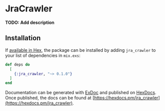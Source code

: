# JraCrawler

**TODO: Add description**

## Installation

If [available in Hex](https://hex.pm/docs/publish), the package can be installed
by adding `jra_crawler` to your list of dependencies in `mix.exs`:

```elixir
def deps do
  [
    {:jra_crawler, "~> 0.1.0"}
  ]
end
```

Documentation can be generated with [ExDoc](https://github.com/elixir-lang/ex_doc)
and published on [HexDocs](https://hexdocs.pm). Once published, the docs can
be found at [https://hexdocs.pm/jra_crawler](https://hexdocs.pm/jra_crawler).

